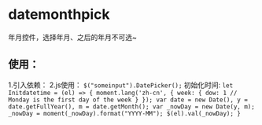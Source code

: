 # datemonthpick
年月控件，选择年月、之后的年月不可选~
## 使用：
1.引入依赖：
2.js使用：
`$("someinput").DatePicker();`
初始化时间:
`let Initdatetime = (el) => {
            moment.lang('zh-cn', {
                week: {
                    dow: 1 // Monday is the first day of the week
                }
            });
            var date = new Date(), y = date.getFullYear(), m = date.getMonth();
            var _nowDay = new Date(y, m);
            _nowDay = moment(_nowDay).format("YYYY-MM");
            $(el).val(_nowDay);
        }`
        

